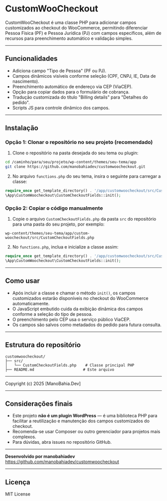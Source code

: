 
# CustomWooCheckout

CustomWooCheckout é uma classe PHP para adicionar campos customizados ao checkout do WooCommerce, permitindo diferenciar Pessoa Física (PF) e Pessoa Jurídica (PJ) com campos específicos, além de recursos para preenchimento automático e validação simples.

---

## Funcionalidades

- Adiciona campo "Tipo de Pessoa" (PF ou PJ).
- Campos dinâmicos visíveis conforme seleção (CPF, CNPJ, IE, Data de nascimento).
- Preenchimento automático de endereço via CEP (ViaCEP).
- Opção para copiar dados para o formulário de cobrança.
- Tradução customizada do título "Billing details" para "Detalhes do pedido".
- Scripts JS para controle dinâmico dos campos.

---

## Instalação

### Opção 1: Clonar o repositório no seu projeto (recomendado)

1. Clone o repositório na pasta desejada do seu tema ou plugin:

```bash
cd /caminho/para/seu/projeto/wp-content/themes/seu-tema/app
git clone https://github.com/manobahiadev/customwoocheckout.git
```

2. No arquivo `functions.php` do seu tema, insira o seguinte para carregar a classe:

```php
require_once get_template_directory() . '/app/customwoocheckout/src/CustomCheckoutFields.php';
\App\CustomWoocheckout\CustomCheckoutFields::init();
```

### Opção 2: Copiar o código manualmente

1. Copie o arquivo `CustomCheckoutFields.php` da pasta `src` do repositório para uma pasta do seu projeto, por exemplo:

```
wp-content/themes/seu-tema/app/custom-woocheckout/src/CustomCheckoutFields.php
```

2. No `functions.php`, inclua e inicialize a classe assim:

```php
require_once get_template_directory() . '/app/customwoocheckout/src/CustomCheckoutFields.php';
\App\CustomWoocheckout\CustomCheckoutFields::init();
```

---

## Como usar

- Após incluir a classe e chamar o método `init()`, os campos customizados estarão disponíveis no checkout do WooCommerce automaticamente.
- O JavaScript embutido cuida da exibição dinâmica dos campos conforme a seleção do tipo de pessoa.
- O preenchimento pelo CEP usa o serviço público ViaCEP.
- Os campos são salvos como metadados do pedido para futura consulta.

---

## Estrutura do repositório

```
customwoocheckout/
├── src/
│   └── CustomCheckoutFields.php    # Classe principal PHP
├── README.md                      # Este arquivo
```

---
Copyright (c) 2025 [ManoBahia.Dev]

---

## Considerações finais

- Este projeto **não é um plugin WordPress** — é uma biblioteca PHP para facilitar a reutilização e manutenção dos campos customizados do checkout.
- Recomenda-se usar Composer ou outro gerenciador para projetos mais complexos.
- Para dúvidas, abra issues no repositório GitHub.

---

**Desenvolvido por manobahiadev**  
https://github.com/manobahiadev/customwoocheckout

---

## Licença

MIT License


